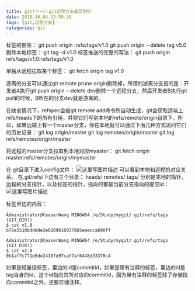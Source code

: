 ```yaml
---
title: git(十一)-git远程分支底层剖析
date: 2018-10-04 13:50:38
tags: [git,远程分支]
categories: git
---
```


标签的删除：
git push origin :refs/tags/v1.0
git push origin --delete tag v5.0
删除本地标签：
git tag -d v1.0
标签推送的完整的写法：
git push origin refs/tags/v1.0:refs/tags/v1.0

单独从远程拉取某个标签：
git fetch origin tag v1.0

游离的分支可以通过git remote prune origin删除掉，所谓的游离分支指的是：开发者A执行git push origin --delete dev删除一个远程分支，然后开发者B执行git pull的时候，B所在的分支dev就是游离的。

在缺省情况下，refspec会被git remote add命令所自动生成，git会获取远端上refs/heads下的所有引用，并将它们写到本地的refs/remote/origin目录下，所以，如果远端上有一个master分支，你在本地就可以通过下面几种方式访问它们的历史记录：
git log origin/master
git log remotes/origin/master
git log refs/remotes/origin/master

将远程的master分支拉取到本地对应myaster：
git fetch origin master:refs/remotes/origin/mymaster

在.git目录下进入config文件：
![这里写图片描述](20170801224506574.png)
可以看到本地和远程的对应关系。
在.git/refs/下边有三个目录：
heads/  remotes/  tags/
分别是本地的指针、远程的分支指针，以及标签的指针，指向的都是当前分支指向的提交id：
![这里写图片描述](20170801224804261.png)

 标签里边的内容：


```
Administrator@CeaserWang MINGW64 /e/Study/mygit/.git/refs/tags (GIT_DIR!)
$ cat v1.0
b76e5510bdde8e3e0209b16037865eeecca890ff

Administrator@CeaserWang MINGW64 /e/Study/mygit/.git/refs/tags (GIT_DIR!)
$ cat v2.0
0b1af7c771e8de24167e97caf7af6448d33370c4

```
如果是轻量级标签，里边的id是commitid，如果是带有注释的标签，里边的id是tag自身的id，这个id指向其所对应的commitid，因为带有注释的标签除了存储指向commitid之外，还要存储注释。
